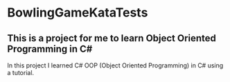 # BowlingGameKataTests

## This is a project for me to learn Object Oriented Programming in C#

In this project I learned C# OOP (Object Oriented Programming) in C# using a tutorial.